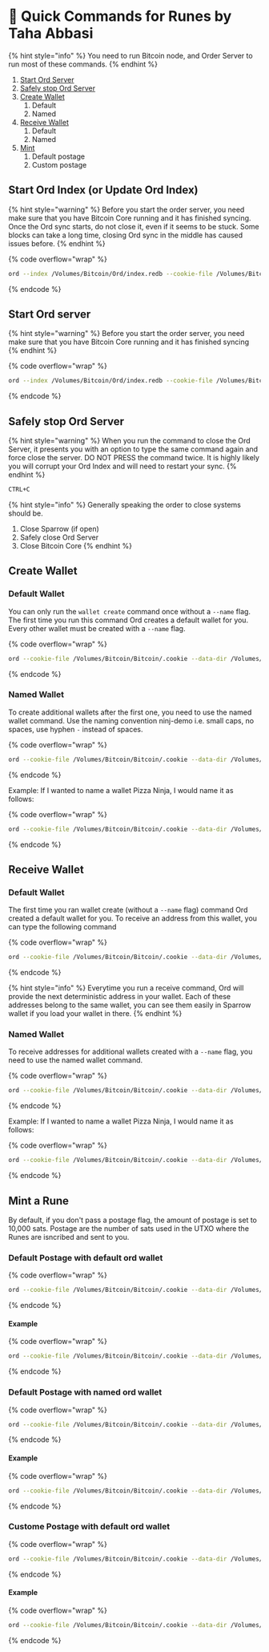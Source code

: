 # 📝 Quick Commands for Runes by Taha Abbasi

{% hint style="info" %}
You need to run Bitcoin node, and Order Server to run most of these commands.&#x20;
{% endhint %}

1. [Start Ord Server](quick-commands-for-runes-by-taha-abbasi.md#start-ord-server)
2. [Safely stop Ord Server](quick-commands-for-runes-by-taha-abbasi.md#safely-stop-ord-server)
3. [Create Wallet](quick-commands-for-runes-by-taha-abbasi.md#create-wallet)
   1. Default
   2. Named
4. [Receive Wallet](quick-commands-for-runes-by-taha-abbasi.md#receive-wallet)
   1. Default
   2. Named
5. [Mint](quick-commands-for-runes-by-taha-abbasi.md#mint-a-rune)
   1. Default postage
   2. Custom postage

## Start Ord Index (or Update Ord Index)

{% hint style="warning" %}
Before you start the order server, you need make sure that you have Bitcoin Core running and it has finished syncing. Once the Ord sync starts, do not close it, even if it seems to be stuck. Some blocks can take a long time, closing Ord sync in the middle has caused issues before.
{% endhint %}

{% code overflow="wrap" %}
```bash
ord --index /Volumes/Bitcoin/Ord/index.redb --cookie-file /Volumes/Bitcoin/Bitcoin/.cookie index update
```
{% endcode %}

## Start Ord server

{% hint style="warning" %}
Before you start the order server, you need make sure that you have Bitcoin Core running and it has finished syncing
{% endhint %}

{% code overflow="wrap" %}
```bash
ord --index /Volumes/Bitcoin/Ord/index.redb --cookie-file /Volumes/Bitcoin/Bitcoin/.cookie server
```
{% endcode %}

## Safely stop Ord Server

{% hint style="warning" %}
When you run the command to close the Ord Server, it presents you with an option to type the same command again and force close the server. DO NOT PRESS the command twice. It is highly likely you will corrupt your Ord Index and will need to restart your sync.&#x20;
{% endhint %}

```bash
CTRL+C
```

{% hint style="info" %}
Generally speaking the order to close systems should be.&#x20;

1. Close Sparrow (if open)
2. Safely close Ord Server
3. Close Bitcoin Core
{% endhint %}

## Create Wallet

### Default Wallet

You can only run the `wallet create` command once without a `--name` flag. The first time you run this command Ord creates a default wallet for you. Every other wallet must be created with a `--name` flag.

{% code overflow="wrap" %}
```bash
ord --cookie-file /Volumes/Bitcoin/Bitcoin/.cookie --data-dir /Volumes/Bitcoin/Ord wallet create
```
{% endcode %}

### Named Wallet

To create additional wallets after the first one, you need to use the named wallet command. Use the naming convention ninj-demo i.e. small caps, no spaces, use hyphen `-` instead of spaces.

{% code overflow="wrap" %}
```bash
ord --cookie-file /Volumes/Bitcoin/Bitcoin/.cookie --data-dir /Volumes/Bitcoin/Ord wallet --name enter-wallet-name-here create
```
{% endcode %}

Example: If I wanted to name a wallet Pizza Ninja, I would name it as follows:

{% code overflow="wrap" %}
```bash
ord --cookie-file /Volumes/Bitcoin/Bitcoin/.cookie --data-dir /Volumes/Bitcoin/Ord wallet --name pizza-ninja create
```
{% endcode %}

## Receive Wallet

### Default Wallet

The first time you ran wallet create (without a `--name` flag) command Ord created a default wallet for you. To receive an address from this wallet, you can type the following command

{% code overflow="wrap" %}
```bash
ord --cookie-file /Volumes/Bitcoin/Bitcoin/.cookie --data-dir /Volumes/Bitcoin/Ord wallet receive
```
{% endcode %}

{% hint style="info" %}
Everytime you run a receive command, Ord will provide the next deterministic address in your wallet. Each of these addresses belong to the same wallet, you can see them easily in Sparrow wallet if you load your wallet in there.
{% endhint %}

### Named Wallet

To receive addresses for additional wallets created with a `--name` flag, you need to use the named wallet command.&#x20;

{% code overflow="wrap" %}
```bash
ord --cookie-file /Volumes/Bitcoin/Bitcoin/.cookie --data-dir /Volumes/Bitcoin/Ord wallet --name enter-wallet-name-here receive
```
{% endcode %}

Example: If I wanted to name a wallet Pizza Ninja, I would name it as follows:

{% code overflow="wrap" %}
```bash
ord --cookie-file /Volumes/Bitcoin/Bitcoin/.cookie --data-dir /Volumes/Bitcoin/Ord wallet --name pizza-ninja receive
```
{% endcode %}

## Mint a Rune

By default, if you don't pass a postage flag, the amount of postage is set to 10,000 sats. Postage are the number of sats used in the UTXO where the Runes are isncribed and sent to you.

### Default Postage with default ord wallet

{% code overflow="wrap" %}
```bash
ord --cookie-file /Volumes/Bitcoin/Bitcoin/.cookie --data-dir /Volumes/Bitcoin/Ord wallet mint --fee-rate enterFeeRateHere --rune enter-rune-name-here --destination enterDestinationXverseOrUniSatOrdinalsAddressHere
```
{% endcode %}

#### Example

{% code overflow="wrap" %}
```bash
ord --cookie-file /Volumes/Bitcoin/Bitcoin/.cookie --data-dir /Volumes/Bitcoin/Ord wallet mint --fee-rate 200 --rune PIZZA•NINJA --destination enterDestinationXverseOrUniSatOrdinalsAddressHere
```
{% endcode %}

### Default Postage with named ord wallet

{% code overflow="wrap" %}
```bash
ord --cookie-file /Volumes/Bitcoin/Bitcoin/.cookie --data-dir /Volumes/Bitcoin/Ord wallet --name enterWalletNameHere mint --fee-rate enterFeeRateHere --rune enter-rune-name-here --destination enterDestinationXverseOrUniSatOrdinalsAddressHere
```
{% endcode %}

#### Example

{% code overflow="wrap" %}
```bash
ord --cookie-file /Volumes/Bitcoin/Bitcoin/.cookie --data-dir /Volumes/Bitcoin/Ord wallet --name ninja-demo mint --fee-rate 100 --rune PIZZA•NINJA --destination enterDestinationXverseOrUniSatOrdinalsAddressHere
```
{% endcode %}

### Custome Postage with default ord wallet

{% code overflow="wrap" %}
```bash
ord --cookie-file /Volumes/Bitcoin/Bitcoin/.cookie --data-dir /Volumes/Bitcoin/Ord wallet mint --fee-rate enterFeeRateHere --rune enter-rune-name-here --destination enterDestinationXverseOrUniSatOrdinalsAddressHere --postage enterPostageAmountThensats
```
{% endcode %}

#### Example

{% code overflow="wrap" %}
```bash
ord --cookie-file /Volumes/Bitcoin/Bitcoin/.cookie --data-dir /Volumes/Bitcoin/Ord wallet mint --fee-rate 200 --rune PIZZA•NINJA --destination enterDestinationXverseOrUniSatOrdinalsAddressHere --postage 600sats
```
{% endcode %}
